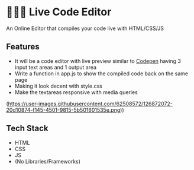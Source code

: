 
# 👨🏻‍💻 Live Code Editor
  
An Online Editor that compiles your code live with HTML/CSS/JS

## Features

- It will be a code editor with live preview similar to [Codepen](https://codepen.io/pen/) having 3 input text areas and 1 output area
- Write a function in app.js to show the compiled code back on the same page
- Making it look decent with style.css
- Make the textareas responsive with media queries

(https://user-images.githubusercontent.com/62508572/126872072-20d10874-f145-4501-9815-5b501601535e.png))


## Tech Stack

- HTML
- CSS
- JS 
- (No Libraries/Frameworks)

  
